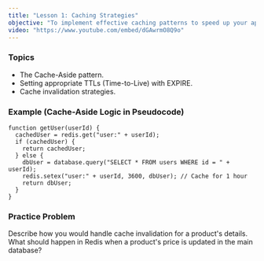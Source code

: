 ```yaml
---
title: "Lesson 1: Caching Strategies"
objective: "To implement effective caching patterns to speed up your application."
video: "https://www.youtube.com/embed/dGAwrmO8Q9o"
---
```


### Topics

- The Cache-Aside pattern.
- Setting appropriate TTLs (Time-to-Live) with EXPIRE.
- Cache invalidation strategies.

### Example (Cache-Aside Logic in Pseudocode)

```
function getUser(userId) {
  cachedUser = redis.get("user:" + userId);
  if (cachedUser) {
    return cachedUser;
  } else {
    dbUser = database.query("SELECT * FROM users WHERE id = " + userId);
    redis.setex("user:" + userId, 3600, dbUser); // Cache for 1 hour
    return dbUser;
  }
}
```

### Practice Problem

Describe how you would handle cache invalidation for a product's details. What should happen in Redis when a product's price is updated in the main database?
